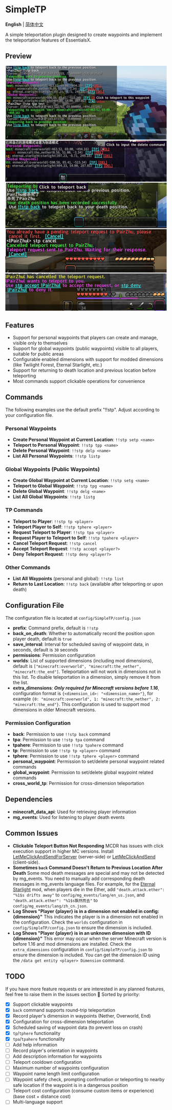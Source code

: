 # SimpleTP
**English** | [简体中文](README.zh.md)

A simple teleportation plugin designed to create waypoints and implement the teleportation features of EssentialsX.

## Preview
![Teleport Button](image/README/1754197051138.png)
![Delete Button](image/README/1754125441339.png)
![Death Return](image/README/1754197144539.png)
![Teleport Request](image/README/1754733917600.png)
![Teleport Deal](image/README/1754733952187.png)

## Features
- Support for personal waypoints that players can create and manage, visible only to themselves
- Support for global waypoints (public waypoints) visible to all players, suitable for public areas
- Configurable enabled dimensions with support for modded dimensions (like Twilight Forest, Eternal Starlight, etc.)
- Support for returning to death location and previous location before teleporting
- Most commands support clickable operations for convenience

## Commands
The following examples use the default prefix "!!stp". Adjust according to your configuration file.

### Personal Waypoints
- **Create Personal Waypoint at Current Location**: `!!stp setp <name>`
- **Teleport to Personal Waypoint**: `!!stp tpp <name>`
- **Delete Personal Waypoint**: `!!stp delp <name>`
- **List All Personal Waypoints**: `!!stp listp`

### Global Waypoints (Public Waypoints)
- **Create Global Waypoint at Current Location**: `!!stp setg <name>`
- **Teleport to Global Waypoint**: `!!stp tpg <name>`
- **Delete Global Waypoint**: `!!stp delg <name>`
- **List All Global Waypoints**: `!!stp listg`

### TP Commands
- **Teleport to Player**: `!!stp tp <player>`
- **Teleport Player to Self**: `!!stp tphere <player>`
- **Request Teleport to Player**: `!!stp tpa <player>`
- **Request Player to Teleport to Self**: `!!stp tpahere <player>`
- **Cancel Teleport Request**: `!!stp cancel`
- **Accept Teleport Request**: `!!stp accept <player?>`
- **Deny Teleport Request**: `!!stp deny <player?>`

### Other Commands
- **List All Waypoints** (personal and global): `!!stp list`
- **Return to Last Location**: `!!stp back` (available after teleporting or upon death)

## Configuration File
The configuration file is located at `config/SimpleTP/config.json`
- **prefix**: Command prefix, default is `!!stp`
- **back_on_death**: Whether to automatically record the position upon player death, default is `true`
- **save_interval**: Interval for scheduled saving of waypoint data, in seconds, default is `30` seconds
- **permissions**: Permission configuration
- **worlds**: List of supported dimensions (including mod dimensions), default is `["minecraft:overworld", "minecraft:the_nether", "minecraft:the_end"]`. Teleportation will not work in dimensions not in this list. To disable teleportation in a dimension, simply remove it from the list.
- **extra_dimensions**: ***Only required for Minecraft versions before 1.16***, configuration format is `{<dimension_id>: "<dimension_name>"}`, for example `{0: "minecraft:overworld", 1: "minecraft:the_nether", 2: "minecraft:the_end"}`. This configuration is used to support mod dimensions in older Minecraft versions.

### Permission Configuration
- **back**: Permission to use `!!stp back` command
- **tpa**: Permission to use `!!stp tpa` command
- **tpahere**: Permission to use `!!stp tpahere` command
- **tp**: Permission to use `!!stp tp <player>` command
- **tphere**: Permission to use `!!stp tphere <player>` command
- **personal_waypoint**: Permission to set/delete personal waypoint related commands
- **global_waypoint**: Permission to set/delete global waypoint related commands
- **cross_world_tp**: Permission for cross-dimension teleportation

## Dependencies
- **minecraft_data_api**: Used for retrieving player information
- **mg_events**: Used for listening to player death events

## Common Issues
- **Clickable Teleport Button Not Responding**
    MCDR has issues with click execution support in higher MC versions. Install [LetMeClickAndSendForServer](https://github.com/Fallen-Breath/LetMeClickAndSendForServer) (server-side) or [LetMeClickAndSend](https://github.com/Fallen-Breath/LetMeClickAndSend) (client-side).
- **Sometimes `back` Command Doesn't Return to Previous Location After Death**
    Some mod death messages are special and may not be detected by mg_events. You need to manually add corresponding death messages in mg_events language files. For example, for the [Eternal Starlight](https://www.curseforge.com/minecraft/mc-mods/eternal-starlight) mod, when players die in the Ether, add `"death.attack.ether": "%1$s drifts away"` to `config/mg_events/lang/en_us.json`, and `"death.attack.ether": "%1$s飘然而去"` to `config/mg_events/lang/zh_cn.json`.
- **Log Shows "Player {player} is in a dimension not enabled in config: {dimension}"**
    This indicates the player is in a dimension not enabled in the configuration. Check the `worlds` configuration in `config/SimpleTP/config.json` to ensure the dimension is included.
- **Log Shows "Player {player} is in an unknown dimension with ID {dimension}"**
    This error may occur when the server Minecraft version is before 1.16 and mod dimensions are installed. Check the `extra_dimensions` configuration in `config/SimpleTP/config.json` to ensure the dimension is included. You can get the dimension ID using the `/data get entity <player> Dimension` command.

## TODO
If you have more feature requests or are interested in any planned features, feel free to raise them in the issues section 🚀
Sorted by priority:
- [x] Support clickable waypoints
- [x] `back` command supports round-trip teleportation
- [x] Record player's dimension in waypoints (Nether, Overworld, End)
- [x] Configuration for cross-dimension teleportation
- [x] Scheduled saving of waypoint data (to prevent loss on crash)
- [x] `tp`/`tphere` functionality
- [x] `tpa`/`tpahere` functionality
- [ ] Add help information
- [ ] Record player's orientation in waypoints
- [ ] Add description information for waypoints
- [ ] Teleport cooldown configuration
- [ ] Maximum number of waypoints configuration
- [ ] Waypoint name length limit configuration
- [ ] Waypoint safety check, prompting confirmation or teleporting to nearby safe location if the waypoint is in a dangerous position
- [ ] Teleport cost configuration (consume custom items or experience) (base cost + distance cost)
- [ ] Multi-language support